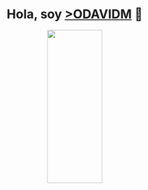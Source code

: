 
<div align="center">
<h1 align="center">Hola, soy <a href="https://odavidm.github.io/Portafolio/"> >ODAVIDM</a> 👋</h1>
<img src="/Odavidm.png" width= "50%" height= "30%" align="center" >
</div>


<!--
**ODavidM/OdavidM** is a ✨ _special_ ✨ repository because its `README.md` (this file) appears on your GitHub profile.

Here are some ideas to get you started:

- 🔭 I’m currently working on ...
- 🌱 I’m currently learning ...
- 👯 I’m looking to collaborate on ...
- 🤔 I’m looking for help with ...
- 💬 Ask me about ...
- 📫 How to reach me: ...
- 😄 Pronouns: ...
- ⚡ Fun fact: ...
-->
